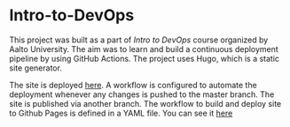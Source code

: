 # Intro-to-DevOps

This project was built as a part of *Intro to DevOps* course organized by Aalto University. The aim was to learn and build a continuous deployment pipeline by using GitHub Actions. The project uses Hugo, which is a static site generator.

The site is deployed [here](https://cs-ej4104-fall-2020.github.io/sabeenski-project/). A workflow is configured to automate the deployment whenever any changes is pushed to the master branch. The site is published via another branch. The workflow to build and deploy site to Github Pages is defined in a YAML file. 
You can see it [here](https://github.com/sabeenski/intro-to-devops/blob/master/.github/workflows/auto-deploy.yml)
